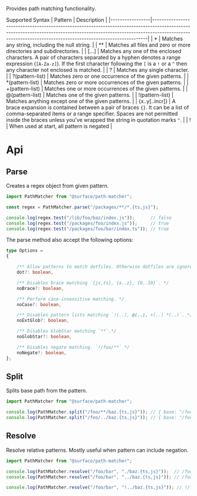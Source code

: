 Provides path matching functionality.

Supported Syntax
| Pattern         | Description                                                                                                                                                                                                                            |
|-----------------|----------------------------------------------------------------------------------------------------------------------------------------------------------------------------------------------------------------------------------------|
| *               | Matches any string, including the null string.                                                                                                                                                                                         |
| **              | Matches all files and zero or more directories and subdirectories.                                                                                                                                                                     |
| […]             | Matches any one of the enclosed characters. A pair of characters separated by a hyphen denotes a range expression (`[A-Za-z]`). If the first character following the `[` is a `!` or a `^` then any character not enclosed is matched. |
| ?               | Matches any single character.                                                                                                                                                                                                          |
| ?(pattern-list) | Matches zero or one occurrence of the given patterns.                                                                                                                                                                                  |
| *(pattern-list) | Matches zero or more occurrences of the given patterns.                                                                                                                                                                                |
| +(pattern-list) | Matches one or more occurrences of the given patterns.                                                                                                                                                                                 |
| @(pattern-list) | Matches one of the given patterns.                                                                                                                                                                                                     |
| !(pattern-list) | Matches anything except one of the given patterns.                                                                                                                                                                                     |
| {x..y[..incr]}  | A brace expansion is contained between a pair of braces `{}`. It can be a list of comma-separated items or a range specifier. Spaces are not permitted inside the braces unless you’ve wrapped the string in quotation marks `"`.      |
| !               | When used at start, all pattern is negated                                                                                                                                                                                             |

# Api
## Parse
Creates a regex object from given pattern.

```ts
import PathMatcher from "@surface/path-matcher";

const regex = PathMatcher.parse("/packages/**/*.{ts,js}");

console.log(regex.test("/lib/foo/baz/index.js"));      // false
console.log(regex.test("/packages/foo/index.js"));     // true
console.log(regex.test("/packages/foo/bar/index.ts")); // true
```

The parse method also accept the following options:

```ts
type Options =
{

    /** Allow patterns to match dotfiles. Otherwise dotfiles are ignored unless a `.` is explicitly defined in the pattern. */
    dot?: boolean,

    /** Disables brace matching `{js,ts}, {a..z}, {0..10}`. */
    noBrace?: boolean,

    /** Perform case-insensitive matching. */
    noCase?: boolean,

    /** Disables pattern lists matching `!(..), @(..), +(..) *(..)`. */
    noExtGlob?: boolean,

    /** Disables GlobStar matching `**`.*/
    noGlobStar?: boolean,

    /** Disables negate matching. `!/foo/**` */
    noNegate?: boolean,
};
```

## Split
Splits base path from the pattern.
```ts
import PathMatcher from "@surface/path-matcher";

console.log(PathMatcher.split("/foo/**/baz.{ts,js}")); // { base: "/foo", pattern: "**/baz.{ts,js}" }
console.log(PathMatcher.split("/foo/../baz.{ts,js}")); // { base: "/foo/..", pattern: "baz.{ts,js}" }
```

## Resolve
Resolve relative patterns. Mostly useful when pattern can include negation.

```ts
import PathMatcher from "@surface/path-matcher";

console.log(PathMatcher.resolve("/foo/bar", "./baz.{ts,js}"));  // /foo/bar/baz.{ts,js}
console.log(PathMatcher.resolve("/foo/bar", "../baz.{ts,js}")); // /foo/baz.{ts,js}

console.log(PathMatcher.resolve("/foo/bar", "!../baz.{ts,js}")); // !/foo/baz.{ts,js}
```

